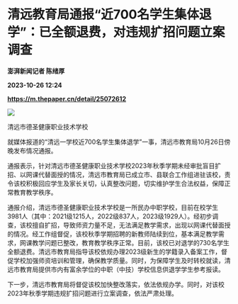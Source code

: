 # 清远教育局通报“近700名学生集体退学”：已全额退费，对违规扩招问题立案调查
**澎湃新闻记者 陈绪厚**

**2023-10-26 12:24**

**https://m.thepaper.cn/detail/25072612**

![](https://imagecloud.thepaper.cn/thepaper/image/275/765/397.jpg)

清远市德圣健康职业技术学校

就媒体报道的“清远一学校近700名学生集体退学”一事，清远市教育局10月26日傍晚发布情况通报。

通报表示，针对清远市德圣健康职业技术学校2023年秋季学期未经审批盲目扩招、以网课代替面授的情况，清远市教育局已成立市、县联合工作组进驻该校，责令该校积极回应学生及家长关切，认真整改问题，切实维护学生合法权益，保障正常教育教学秩序。

通报介绍，清远市德圣健康职业技术学校是一所民办中职学校，目前在校学生3981人（其中：2021级1215人，2022级837人，2023级1929人）。经初步调查，该校擅自扩招，导致师资力量不足，无法满足教学需求，出现以网课代替面授的情况。经工作组督促，该校秋季学期招聘的新教师陆续到位，基本满足教学需求，网课教学问题已整改，教育教学秩序正常。目前，该校已对退学的730名学生全额退费。清远市教育局指导该校依规办理2023级新生的学籍录入备案工作，督促学校加强师资培训和管理，确保教学质量。同时，为保障学生及时转校就读，清远市教育局提供市内有富余学位的中职（中技）学校信息供退学学生参考报读。

下一步，清远市教育局将督促该校加快整改落实，依法依规办学。同时，对该校2023年秋季学期违规扩招问题进行立案调查，依法严肃处理。